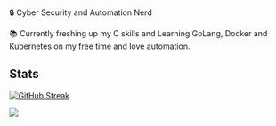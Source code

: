 :lock: Cyber Security and Automation Nerd

:books: Currently freshing up my C skills and Learning GoLang, Docker and Kubernetes on my free time and love automation. 


## Stats

[![GitHub Streak](http://github-readme-streak-stats.herokuapp.com?user=segerhult)](https://git.io/streak-stats)
<td>
<a href="https://github.com/segerhult/github-readme-stats"><img src=https://github-readme-stats.vercel.app/api/top-langs/?username=segerhult></a>
</td>
